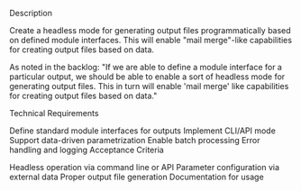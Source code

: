 Description

Create a headless mode for generating output files programmatically based on defined module interfaces. This will enable "mail merge"-like capabilities for creating output files based on data.

As noted in the backlog: "If we are able to define a module interface for a particular output, we should be able to enable a sort of headless mode for generating output files. This in turn will enable 'mail merge' like capabilities for creating output files based on data."

Technical Requirements

Define standard module interfaces for outputs
Implement CLI/API mode
Support data-driven parametrization
Enable batch processing
Error handling and logging
Acceptance Criteria

Headless operation via command line or API
Parameter configuration via external data
Proper output file generation
Documentation for usage
